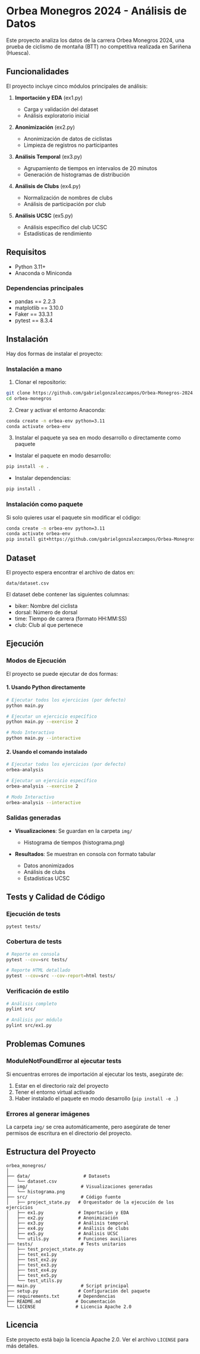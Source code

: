 # Orbea Monegros 2024 - Análisis de Datos

Este proyecto analiza los datos de la carrera Orbea Monegros 2024, una prueba de ciclismo de montaña (BTT) no competitiva realizada en Sariñena (Huesca).

## Funcionalidades

El proyecto incluye cinco módulos principales de análisis:

1. **Importación y EDA** (ex1.py)
   - Carga y validación del dataset
   - Análisis exploratorio inicial

2. **Anonimización** (ex2.py)
   - Anonimización de datos de ciclistas
   - Limpieza de registros no participantes

3. **Análisis Temporal** (ex3.py)
   - Agrupamiento de tiempos en intervalos de 20 minutos
   - Generación de histogramas de distribución

4. **Análisis de Clubs** (ex4.py)
   - Normalización de nombres de clubs
   - Análisis de participación por club

5. **Análisis UCSC** (ex5.py)
   - Análisis específico del club UCSC
   - Estadísticas de rendimiento

## Requisitos

- Python 3.11+
- Anaconda o Miniconda

### Dependencias principales
- pandas == 2.2.3
- matplotlib == 3.10.0
- Faker == 33.3.1
- pytest == 8.3.4

## Instalación

Hay dos formas de instalar el proyecto:

### Instalación a mano

1. Clonar el repositorio:
```bash
git clone https://github.com/gabrielgonzalezcampos/Orbea-Monegros-2024.git
cd orbea-monegros
```

2. Crear y activar el entorno Anaconda:
```bash
conda create -n orbea-env python=3.11
conda activate orbea-env
```

3. Instalar el paquete ya sea en modo desarrollo o directamente como paquete

- Instalar el paquete en modo desarrollo:
```bash
pip install -e .
```

- Instalar dependencias:
```bash
pip install .
```

### Instalación como paquete

Si solo quieres usar el paquete sin modificar el código:

```bash
conda create -n orbea-env python=3.11
conda activate orbea-env
pip install git+https://github.com/gabrielgonzalezcampos/Orbea-Monegros-2024.git
```

## Dataset

El proyecto espera encontrar el archivo de datos en:
```
data/dataset.csv
```

El dataset debe contener las siguientes columnas:
- biker: Nombre del ciclista
- dorsal: Número de dorsal
- time: Tiempo de carrera (formato HH:MM:SS)
- club: Club al que pertenece

## Ejecución

### Modos de Ejecución

El proyecto se puede ejecutar de dos formas:

#### 1. Usando Python directamente
```bash
# Ejecutar todos los ejercicios (por defecto)
python main.py

# Ejecutar un ejercicio específico
python main.py --exercise 2

# Modo Interactivo
python main.py --interactive
```

#### 2. Usando el comando instalado
```bash
# Ejecutar todos los ejercicios (por defecto)
orbea-analysis

# Ejecutar un ejercicio específico
orbea-analysis --exercise 2

# Modo Interactivo
orbea-analysis --interactive
```

### Salidas generadas

- **Visualizaciones**: Se guardan en la carpeta `img/`
  - Histograma de tiempos (histograma.png)
  
- **Resultados**: Se muestran en consola con formato tabular
  - Datos anonimizados
  - Análisis de clubs
  - Estadísticas UCSC

## Tests y Calidad de Código

### Ejecución de tests
```bash
pytest tests/
```

### Cobertura de tests
```bash
# Reporte en consola
pytest --cov=src tests/

# Reporte HTML detallado
pytest --cov=src --cov-report=html tests/
```

### Verificación de estilo
```bash
# Análisis completo
pylint src/

# Análisis por módulo
pylint src/ex1.py
```

## Problemas Comunes

### ModuleNotFoundError al ejecutar tests
Si encuentras errores de importación al ejecutar los tests, asegúrate de:
1. Estar en el directorio raíz del proyecto
2. Tener el entorno virtual activado
3. Haber instalado el paquete en modo desarrollo (`pip install -e .`)

### Errores al generar imágenes
La carpeta `img/` se crea automáticamente, pero asegúrate de tener permisos de escritura en el directorio del proyecto.

## Estructura del Proyecto

```
orbea_monegros/
│
├── data/                    # Datasets
│   └── dataset.csv         
├── img/                    # Visualizaciones generadas
│   └── histograma.png     
├── src/                    # Código fuente
│   ├── project_state.py   # Orquestador de la ejecución de los ejercicios
│   ├── ex1.py             # Importación y EDA
│   ├── ex2.py             # Anonimización
│   ├── ex3.py             # Análisis temporal
│   ├── ex4.py             # Análisis de clubs
│   ├── ex5.py             # Análisis UCSC
│   └── utils.py           # Funciones auxiliares
├── tests/                  # Tests unitarios
│   ├── test_project_state.py
│   ├── test_ex1.py
│   ├── test_ex2.py
│   ├── test_ex3.py
│   ├── test_ex4.py
│   ├── test_ex5.py
│   └── test_utils.py
├── main.py                 # Script principal
├── setup.py               # Configuración del paquete
├── requirements.txt       # Dependencias
├── README.md             # Documentación
└── LICENSE               # Licencia Apache 2.0
```

## Licencia

Este proyecto está bajo la licencia Apache 2.0. Ver el archivo `LICENSE` para más detalles.
